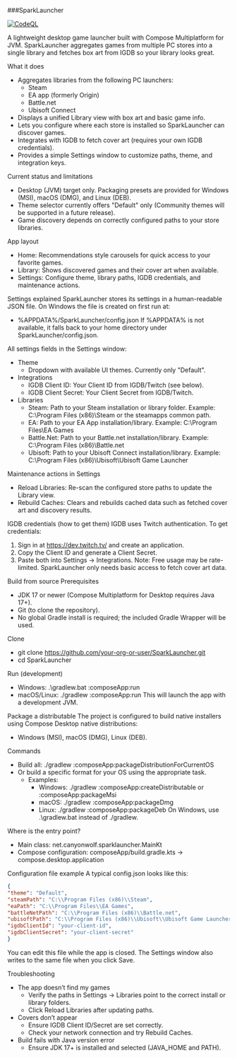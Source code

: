 ###SparkLauncher

[![CodeQL](https://github.com/cww2697/Spark-Launcher/actions/workflows/github-code-scanning/codeql/badge.svg)](https://github.com/cww2697/Spark-Launcher/actions/workflows/github-code-scanning/codeql)

A lightweight desktop game launcher built with Compose Multiplatform for JVM. SparkLauncher aggregates games from
multiple PC stores into a single library and fetches box art from IGDB so your library looks great.

What it does

- Aggregates libraries from the following PC launchers:
    - Steam
    - EA app (formerly Origin)
    - Battle.net
    - Ubisoft Connect
- Displays a unified Library view with box art and basic game info.
- Lets you configure where each store is installed so SparkLauncher can discover games.
- Integrates with IGDB to fetch cover art (requires your own IGDB credentials).
- Provides a simple Settings window to customize paths, theme, and integration keys.

Current status and limitations

- Desktop (JVM) target only. Packaging presets are provided for Windows (MSI), macOS (DMG), and Linux (DEB).
- Theme selector currently offers "Default" only (Community themes will be supported in a future release).
- Game discovery depends on correctly configured paths to your store libraries.

App layout

- Home: Recommendations style carousels for quick access to your favorite games.
- Library: Shows discovered games and their cover art when available.
- Settings: Configure theme, library paths, IGDB credentials, and maintenance actions.

Settings explained
SparkLauncher stores its settings in a human-readable JSON file. On Windows the file is created on first run at:

- %APPDATA%/SparkLauncher/config.json
  If %APPDATA% is not available, it falls back to your home directory under SparkLauncher/config.json.

All settings fields in the Settings window:

- Theme
    - Dropdown with available UI themes. Currently only "Default".
- Integrations
    - IGDB Client ID: Your Client ID from IGDB/Twitch (see below).
    - IGDB Client Secret: Your Client Secret from IGDB/Twitch.
- Libraries
    - Steam: Path to your Steam installation or library folder. Example: C:\Program Files (x86)\Steam or the steamapps
      common path.
    - EA: Path to your EA App installation/library. Example: C:\Program Files\EA Games
    - Battle.Net: Path to your Battle.net installation/library. Example: C:\Program Files (x86)\Battle.net
    - Ubisoft: Path to your Ubisoft Connect installation/library. Example: C:\Program Files (x86)\Ubisoft\Ubisoft Game
      Launcher

Maintenance actions in Settings

- Reload Libraries: Re-scan the configured store paths to update the Library view.
- Rebuild Caches: Clears and rebuilds cached data such as fetched cover art and discovery results.

IGDB credentials (how to get them)
IGDB uses Twitch authentication. To get credentials:

1) Sign in at https://dev.twitch.tv/ and create an application.
2) Copy the Client ID and generate a Client Secret.
3) Paste both into Settings → Integrations.
   Note: Free usage may be rate-limited. SparkLauncher only needs basic access to fetch cover art data.

Build from source
Prerequisites

- JDK 17 or newer (Compose Multiplatform for Desktop requires Java 17+).
- Git (to clone the repository).
- No global Gradle install is required; the included Gradle Wrapper will be used.

Clone

- git clone https://github.com/your-org-or-user/SparkLauncher.git
- cd SparkLauncher

Run (development)

- Windows: .\gradlew.bat :composeApp:run
- macOS/Linux: ./gradlew :composeApp:run
  This will launch the app with a development JVM.

Package a distributable
The project is configured to build native installers using Compose Desktop native distributions:

- Windows (MSI), macOS (DMG), Linux (DEB).

Commands

- Build all: ./gradlew :composeApp:packageDistributionForCurrentOS
- Or build a specific format for your OS using the appropriate task.
    - Examples:
        - Windows: ./gradlew :composeApp:createDistributable or :composeApp:packageMsi
        - macOS: ./gradlew :composeApp:packageDmg
        - Linux: ./gradlew :composeApp:packageDeb
          On Windows, use .\gradlew.bat instead of ./gradlew.

Where is the entry point?

- Main class: net.canyonwolf.sparklauncher.MainKt
- Compose configuration: composeApp/build.gradle.kts → compose.desktop.application

Configuration file example
A typical config.json looks like this:
```json
{
"theme": "Default",
"steamPath": "C:\\Program Files (x86)\\Steam",
"eaPath": "C:\\Program Files\\EA Games",
"battleNetPath": "C:\\Program Files (x86)\\Battle.net",
"ubisoftPath": "C:\\Program Files (x86)\\Ubisoft\\Ubisoft Game Launcher",
"igdbClientId": "your-client-id",
"igdbClientSecret": "your-client-secret"
}
```
You can edit this file while the app is closed. The Settings window also writes to the same file when you click Save.

Troubleshooting

- The app doesn’t find my games
    - Verify the paths in Settings → Libraries point to the correct install or library folders.
    - Click Reload Libraries after updating paths.
- Covers don’t appear
    - Ensure IGDB Client ID/Secret are set correctly.
    - Check your network connection and try Rebuild Caches.
- Build fails with Java version error
    - Ensure JDK 17+ is installed and selected (JAVA_HOME and PATH).
